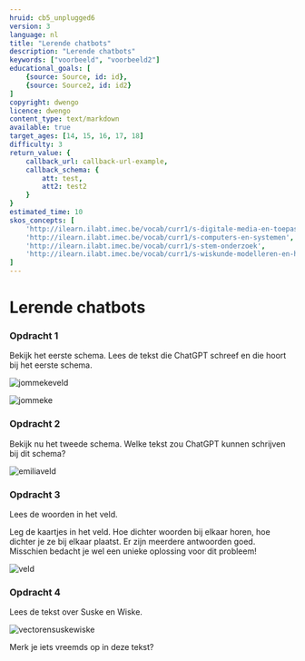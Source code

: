 ```yaml
---
hruid: cb5_unplugged6
version: 3
language: nl
title: "Lerende chatbots"
description: "Lerende chatbots"
keywords: ["voorbeeld", "voorbeeld2"]
educational_goals: [
    {source: Source, id: id}, 
    {source: Source2, id: id2}
]
copyright: dwengo
licence: dwengo
content_type: text/markdown
available: true
target_ages: [14, 15, 16, 17, 18]
difficulty: 3
return_value: {
    callback_url: callback-url-example,
    callback_schema: {
        att: test,
        att2: test2
    }
}
estimated_time: 10
skos_concepts: [
    'http://ilearn.ilabt.imec.be/vocab/curr1/s-digitale-media-en-toepassingen', 
    'http://ilearn.ilabt.imec.be/vocab/curr1/s-computers-en-systemen', 
    'http://ilearn.ilabt.imec.be/vocab/curr1/s-stem-onderzoek', 
    'http://ilearn.ilabt.imec.be/vocab/curr1/s-wiskunde-modelleren-en-heuristiek'
]
---
```


# Lerende chatbots

### Opdracht 1

Bekijk het eerste schema. Lees de tekst die ChatGPT schreef en die hoort bij het eerste schema.

![jommekeveld](https://github.com/dwengovzw/learning_content/assets/48352335/8daa9a5d-3886-4799-813e-10a64213fa2c)

![jommeke](https://github.com/dwengovzw/learning_content/assets/48352335/9bc4010f-459d-4010-96cb-a1ade5050ca0)

### Opdracht 2

Bekijk nu het tweede schema. Welke tekst zou ChatGPT kunnen schrijven bij dit schema? 

![emiliaveld](https://github.com/dwengovzw/learning_content/assets/48352335/25fcec34-9d31-4fc3-92c3-2835edec7f36)


### Opdracht 3

Lees de woorden in het veld.

Leg de kaartjes in het veld. Hoe dichter woorden bij elkaar horen, hoe dichter je ze bij elkaar plaatst. Er zijn meerdere antwoorden goed. Misschien bedacht je wel een unieke oplossing voor dit probleem!

![veld](https://github.com/dwengovzw/learning_content/assets/48352335/953abce7-119a-4ca2-a7d2-382caccac749)

### Opdracht 4

Lees de tekst over Suske en Wiske.

![vectorensuskewiske](https://github.com/dwengovzw/learning_content/assets/48352335/5a054655-f848-490e-9b03-33bb2479562b)

Merk je iets vreemds op in deze tekst?



